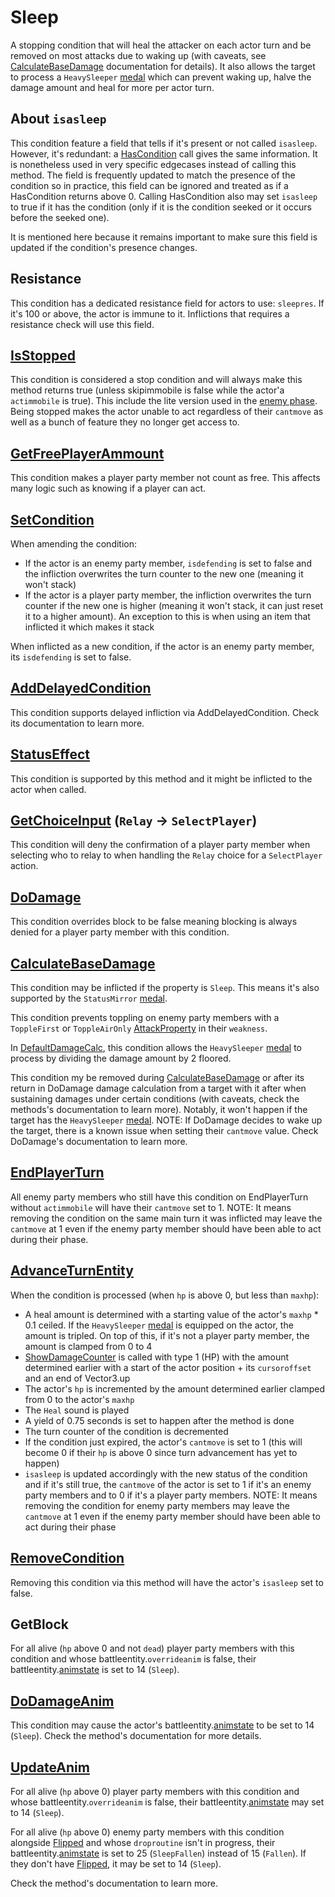 # Sleep
A stopping condition that will heal the attacker on each actor turn and be removed on most attacks due to waking up (with caveats, see [CalculateBaseDamage](../../Damage%20pipeline/CalculateBaseDamage.md) documentation for details). It also allows the target to process a `HeavySleeper` [medal](../../../Enums%20and%20IDs/Medal.md) which can prevent waking up, halve the damage amount and heal for more per actor turn.

## About `isasleep`
This condition feature a field that tells if it's present or not called `isasleep`. However, it's redundant: a [HasCondition](../Conditions%20methods/HasCondition.md) call gives the same information. It is nonetheless used in very specific edgecases instead of calling this method. The field is frequently updated to match the presence of the condition so in practice, this field can be ignored and treated as if a HasCondition returns above 0. Calling HasCondition also may set `isasleep` to true if it has the condition (only if it is the condition seeked or it occurs before the seeked one).

It is mentioned here because it remains important to make sure this field is updated if the condition's presence changes.

## Resistance
This condition has a dedicated resistance field for actors to use: `sleepres`. If it's 100 or above, the actor is immune to it. Inflictions that requires a resistance check will use this field.

## [IsStopped](../IsStopped.md)
This condition is considered a stop condition and will always make this method returns true (unless skipimmobile is false while the actor'a `actimmobile` is true). This include the lite version used in the [enemy phase](../../Battle%20flow/Main%20turn%20life%20cycle.md#enemies-phase). Being stopped makes the actor unable to act regardless of their `cantmove` as well as a bunch of feature they no longer get access to.

## [GetFreePlayerAmmount](../Player%20party%20members/GetFreePlayerAmmount.md)
This condition makes a player party member not count as free. This affects many logic such as knowing if a player can act.

## [SetCondition](../Conditions%20methods/SetCondition.md)
When amending the condition: 

- If the actor is an enemy party member, `isdefending` is set to false and the infliction overwrites the turn counter to the new one (meaning it won't stack)
- If the actor is a player party member, the infliction overwrites the turn counter if the new one is higher (meaning it won't stack, it can just reset it to a higher amount). An exception to this is when using an item that inflicted it which makes it stack

When inflicted as a new condition, if the actor is an enemy party member, its `isdefending` is set to false.

## [AddDelayedCondition](../Delayed%20condition.md)
This condition supports delayed infliction via AddDelayedCondition. Check its documentation to learn more.

## [StatusEffect](../Conditions%20methods/StatusEffect.md)
This condition is supported by this method and it might be inflicted to the actor when called.

## [GetChoiceInput](../../Player%20UI/GetChoiceInput.md) (`Relay` -> `SelectPlayer`)
This condition will deny the confirmation of a player party member when selecting who to relay to when handling the `Relay` choice for a `SelectPlayer` action.

## [DoDamage](../../Damage%20pipeline/DoDamage.md)
This condition overrides block to be false meaning blocking is always denied for a player party member with this condition.

## [CalculateBaseDamage](../../Damage%20pipeline/CalculateBaseDamage.md)
This condition may be inflicted if the property is `Sleep`. This means it's also supported by the `StatusMirror` [medal](../../../Enums%20and%20IDs/Medal.md).

This condition prevents toppling on enemy party members with a `ToppleFirst` or `ToppleAirOnly` [AttackProperty](../../Damage%20pipeline/AttackProperty.md) in their `weakness`.

In [DefaultDamageCalc](../../Damage%20pipeline/CalculateBaseDamage.md#defaultdamagecalc), this condition allows the `HeavySleeper` [medal](../../../Enums%20and%20IDs/Medal.md) to process by dividing the damage amount by 2 floored.

This condition my be removed during [CalculateBaseDamage](../../Damage%20pipeline/CalculateBaseDamage.md) or after its return in DoDamage damage calculation from a target with it after when sustaining damages under certain conditions (with caveats, check the methods's documentation to learn more). Notably, it won't happen if the target has the `HeavySleeper` [medal](../../../Enums%20and%20IDs/Medal.md). NOTE: If DoDamage decides to wake up the target, there is a known issue when setting their `cantmove` value. Check DoDamage's documentation to learn more.

## [EndPlayerTurn](../../Battle%20flow/EndPlayerTurn.md)
All enemy party members who still have this condition on EndPlayerTurn without `actimmobile` will have their `cantmove` set to 1. NOTE: It means removing the condition on the same main turn it was inflicted may leave the `cantmove` at 1 even if the enemy party member should have been able to act during their phase.

## [AdvanceTurnEntity](../../Battle%20flow/AdvanceTurnEntity.md)
When the condition is processed (when `hp` is above 0, but less than `maxhp`):

- A heal amount is determined with a starting value of the actor's `maxhp` * 0.1 ceiled. If the `HeavySleeper` [medal](../../../Enums%20and%20IDs/Medal.md) is equipped on the actor, the amount is tripled. On top of this, if it's not a player party member, the amount is clamped from 0 to 4
- [ShowDamageCounter](../../Visual%20rendering/ShowDamageCounter.md) is called with type 1 (HP) with the amount determined earlier with a start of the actor position + its `cursoroffset` and an end of Vector3.up
- The actor's `hp` is incremented by the amount determined earlier clamped from 0 to the actor's `maxhp`
- The `Heal` sound is played
- A yield of 0.75 seconds is set to happen after the method is done
- The turn counter of the condition is decremented
- If the condition just expired, the actor's `cantmove` is set to 1 (this will become 0 if their `hp` is above 0 since turn advancement has yet to happen)
- `isasleep` is updated accordingly with the new status of the condition and if it's still true, the `cantmove` of the actor is set to 1 if it's an enemy party members and to 0 if it's a player party members. NOTE: It means removing the condition for enemy party members may leave the `cantmove` at 1 even if the enemy party member should have been able to act during their phase

## [RemoveCondition](../Conditions%20methods/RemoveCondition.md)
Removing this condition via this method will have the actor's `isasleep` set to false.

## GetBlock
For all alive (`hp` above 0 and not `dead`) player party members with this condition and whose battleentity.`overrideanim` is false, their battleentity.[animstate](../../../Entities/EntityControl/Animations/animstate.md) is set to 14 (`Sleep`).

## [DoDamageAnim](../../Damage%20pipeline/DoDamage.md)
This condition may cause the actor's battleentity.[animstate](../../../Entities/EntityControl/Animations/animstate.md) to be set to 14 (`Sleep`). Check the method's documentation for more details.

## [UpdateAnim](../../Visual%20rendering/UpdateAnim.md)
For all alive (`hp` above 0) player party members with this condition and whose battleentity.`overrideanim` is false, their battleentity.[animstate](../../../Entities/EntityControl/Animations/animstate.md) may set to 14 (`Sleep`).

For all alive (`hp` above 0) enemy party members with this condition alongside [Flipped](Flipped.md) and whose `droproutine` isn't in progress, their battleentity.[animstate](../../../Entities/EntityControl/Animations/animstate.md) is set to 25 (`SleepFallen`) instead of 15 (`Fallen`). If they don't have [Flipped](Flipped.md), it may be set to 14 (`Sleep`).

Check the method's documentation to learn more.

